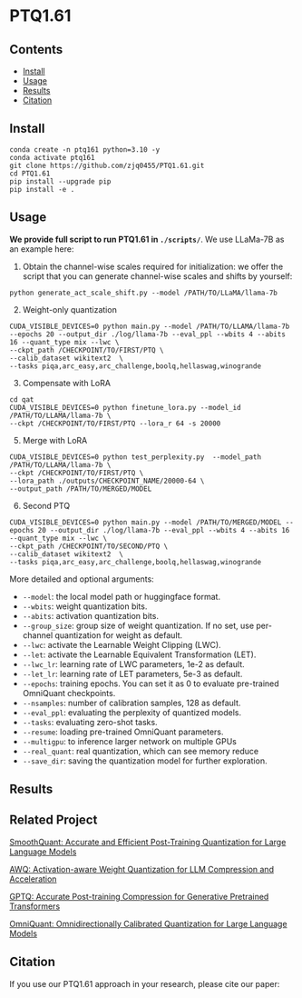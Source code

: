 # PTQ1.61


## Contents
- [Install](#install)
- [Usage](#usage)
- [Results](#results)
- [Citation](#citation)

## Install
```
conda create -n ptq161 python=3.10 -y
conda activate ptq161
git clone https://github.com/zjq0455/PTQ1.61.git
cd PTQ1.61
pip install --upgrade pip 
pip install -e .
```

## Usage
**We provide full script to run PTQ1.61 in `./scripts/`**. We use LLaMa-7B as an example here:
1. Obtain the channel-wise scales required for initialization:
we offer the script that you can generate channel-wise scales and shifts by yourself:
```
python generate_act_scale_shift.py --model /PATH/TO/LLaMA/llama-7b
```

2. Weight-only quantization
```
CUDA_VISIBLE_DEVICES=0 python main.py --model /PATH/TO/LLAMA/llama-7b --epochs 20 --output_dir ./log/llama-7b --eval_ppl --wbits 4 --abits 16 --quant_type mix --lwc \
--ckpt_path /CHECKPOINT/TO/FIRST/PTQ \
--calib_dataset wikitext2  \
--tasks piqa,arc_easy,arc_challenge,boolq,hellaswag,winogrande
```

3. Compensate with LoRA
```
cd qat
CUDA_VISIBLE_DEVICES=0 python finetune_lora.py --model_id /PATH/TO/LLAMA/llama-7b \
--ckpt /CHECKPOINT/TO/FIRST/PTQ --lora_r 64 -s 20000
```
5. Merge with LoRA
```
CUDA_VISIBLE_DEVICES=0 python test_perplexity.py  --model_path /PATH/TO/LLAMA/llama-7b \
--ckpt /CHECKPOINT/TO/FIRST/PTQ \
--lora_path ./outputs/CHECKPOINT_NAME/20000-64 \
--output_path /PATH/TO/MERGED/MODEL
```
6. Second PTQ
```
CUDA_VISIBLE_DEVICES=0 python main.py --model /PATH/TO/MERGED/MODEL --epochs 20 --output_dir ./log/llama-7b --eval_ppl --wbits 4 --abits 16 --quant_type mix --lwc \
--ckpt_path /CHECKPOINT/TO/SECOND/PTQ \
--calib_dataset wikitext2  \
--tasks piqa,arc_easy,arc_challenge,boolq,hellaswag,winogrande
```

More detailed and optional arguments:
- `--model`: the local model path or huggingface format.
- `--wbits`: weight quantization bits.
- `--abits`: activation quantization bits.
- `--group_size`: group size of weight quantization. If no set, use per-channel quantization for weight as default.
- `--lwc`: activate the Learnable Weight Clipping (LWC).
- `--let`: activate the Learnable Equivalent Transformation (LET).
- `--lwc_lr`: learning rate of LWC parameters, 1e-2 as default.
- `--let_lr`: learning rate of LET parameters, 5e-3 as default.
- `--epochs`: training epochs. You can set it as 0 to evaluate pre-trained OmniQuant checkpoints.
- `--nsamples`: number of calibration samples, 128 as default.
- `--eval_ppl`: evaluating the perplexity of quantized models.
- `--tasks`: evaluating zero-shot tasks.
- `--resume`: loading pre-trained OmniQuant parameters.
- `--multigpu`: to inference larger network on multiple GPUs
- `--real_quant`: real quantization, which can see memory reduce
- `--save_dir`: saving the quantization model for further exploration.

## Results


## Related Project
[SmoothQuant: Accurate and Efficient Post-Training Quantization for Large Language Models](https://github.com/mit-han-lab/smoothquant)

[AWQ: Activation-aware Weight Quantization for LLM Compression and Acceleration](https://github.com/mit-han-lab/llm-awq)

[GPTQ: Accurate Post-training Compression for Generative Pretrained Transformers](https://github.com/IST-DASLab/gptq)

[OmniQuant: Omnidirectionally Calibrated Quantization for Large Language Models](https://arxiv.org/abs/2308.13137)

## Citation
If you use our PTQ1.61 approach in your research, please cite our paper:
```

```
